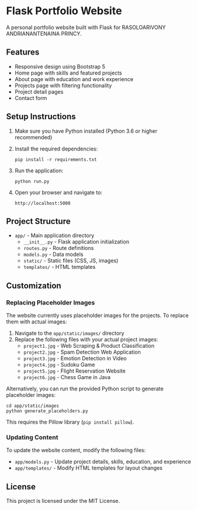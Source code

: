 # Flask Portfolio Website

A personal portfolio website built with Flask for RASOLOARIVONY ANDRIANANTENAINA PRINCY.

## Features

- Responsive design using Bootstrap 5
- Home page with skills and featured projects
- About page with education and work experience
- Projects page with filtering functionality
- Project detail pages
- Contact form

## Setup Instructions

1. Make sure you have Python installed (Python 3.6 or higher recommended)

2. Install the required dependencies:
   ```
   pip install -r requirements.txt
   ```

3. Run the application:
   ```
   python run.py
   ```

4. Open your browser and navigate to:
   ```
   http://localhost:5000
   ```

## Project Structure

- `app/` - Main application directory
  - `__init__.py` - Flask application initialization
  - `routes.py` - Route definitions
  - `models.py` - Data models
  - `static/` - Static files (CSS, JS, images)
  - `templates/` - HTML templates

## Customization

### Replacing Placeholder Images

The website currently uses placeholder images for the projects. To replace them with actual images:

1. Navigate to the `app/static/images/` directory
2. Replace the following files with your actual project images:
   - `project1.jpg` - Web Scraping & Product Classification
   - `project2.jpg` - Spam Detection Web Application
   - `project3.jpg` - Emotion Detection in Video
   - `project4.jpg` - Sudoku Game
   - `project5.jpg` - Flight Reservation Website
   - `project6.jpg` - Chess Game in Java

Alternatively, you can run the provided Python script to generate placeholder images:

```
cd app/static/images
python generate_placeholders.py
```

This requires the Pillow library (`pip install pillow`).

### Updating Content

To update the website content, modify the following files:

- `app/models.py` - Update project details, skills, education, and experience
- `app/templates/` - Modify HTML templates for layout changes

## License

This project is licensed under the MIT License.
